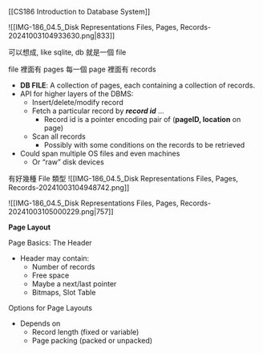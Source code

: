 [[CS186 Introduction to Database System]]


![[IMG-186_04.5_Disk Representations Files, Pages, Records-20241003104933630.png|833]]


可以想成, like sqlite, db 就是一個 file

file 裡面有 pages
每一個 page 裡面有 records


- **DB FILE**: A collection of pages, each containing a collection of records.
- API for higher layers of the DBMS:
	- Insert/delete/modify record
	- Fetch a particular record by **_record id_** …
		- Record id is a pointer encoding pair of (**pageID, location** on page)
	- Scan all records 
		- Possibly with some conditions on the records to be retrieved
- Could span multiple OS files and even machines
	- Or “raw” disk devices



有好幾種 File 類型
![[IMG-186_04.5_Disk Representations Files, Pages, Records-20241003104948742.png]]



![[IMG-186_04.5_Disk Representations Files, Pages, Records-20241003105000229.png|757]]



**Page Layout**

Page Basics: The Header
- Header may contain:
	- Number of records
	- Free space
	- Maybe a next/last pointer
	- Bitmaps, Slot Table

Options for Page Layouts
- Depends on
	- Record length (fixed or variable)
	- Page packing (packed or unpacked)